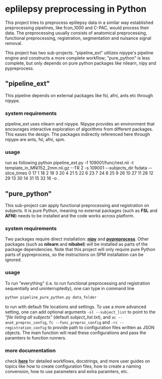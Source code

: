 # eplilepsy preprocessing in Python

This project tries to preprocess eplilepsy data in a similar way established
preprocessing pipelines, like fcon_1000 and C-PAC, would process their data. 
The preprocessing usually consists of anatomical preprocessing, functional 
preprocessing, registration, segmentation and nuisance signal removal. 

This project has two sub-projects. "pipeline_ext" utilizes nipype's pipeline
engine and constructs a more complete workflow; "pure_python" is less complete, 
but only depends on pure python packages like nilearn, nipy and pypreprocess. 

## "pipeline_ext"

This pipeline depends on external packages like fsl, afni, ants etc through nipype.  

### system requirements

pipeline_ext uses nilearn and nipype. Nipype provides an environment that encourages interactive exploration of algorithms from different packages. This eases the design. The packages indirectly referenced here through nipype are ants, fsl, afni, spm.

### usage

run as following
python pipeline_ext.py -f 109001/func/rest.nii
      -t template_in_MNI152_2mm.nii.gz --TR 2 -s 109001
      --subjects_dir fsdata --slice_times 0 17 1 18 2 19 3 20 4 21 5 22 6 23
      7 24 8 25 9 26 10 27 11 28 12 29 13 30 14 31 15 32 16 -o .


## "pure_python"

This sub-project can apply functional preprocessing and registration on subjects. 
It is pure Python, meaning no external packages (such as __FSL__ and __AFNI__) needs
to be installed and the code works across platform. 

### system requirements

Two packages require direct installation: 
[__nipy__](http://nipy.org/nipy/users/installation.html) and 
[__pypreprocess__](https://github.com/neurospin/pypreprocess#installation). 
Other packages (such as __nilearn__ and __nibabel__) will be installed as parts
of the package dependencies. Note that this project will only require pure Python
parts of pypreprocess, so the instructions on SPM installation can be ignored. 

### usage

To run "everything" 
(i.e. to run functional preprocessing and registration sequentially
and uninterruptedly), one can type in command line
```bash
python pipeline_pure_python.py data_folder
```
to run with default file locations and settings. To use a more advanced
setting, one can add optional arguments `-sl --subject_list` to point
to the *"file listing all subjects"* (default *subject_list.txt*),
and `ac --anat_preproc_config`, `fc --func_preproc_config` and
`-rc --registration_config` to
provide path to configuration files written as JSON objects. The main
function will read these configurations and pass the paramters to
function runners. 

### more documentation

check [__here__](https://github.com/anjaligr05/epilepsy_preprocessing/tree/master/doc/pure_python)
for detailed workflows, docstrings, and more user guides on topics 
like how to create configuration files, how to create a naming convension, 
how to use parameters and extra paramters, etc. 
